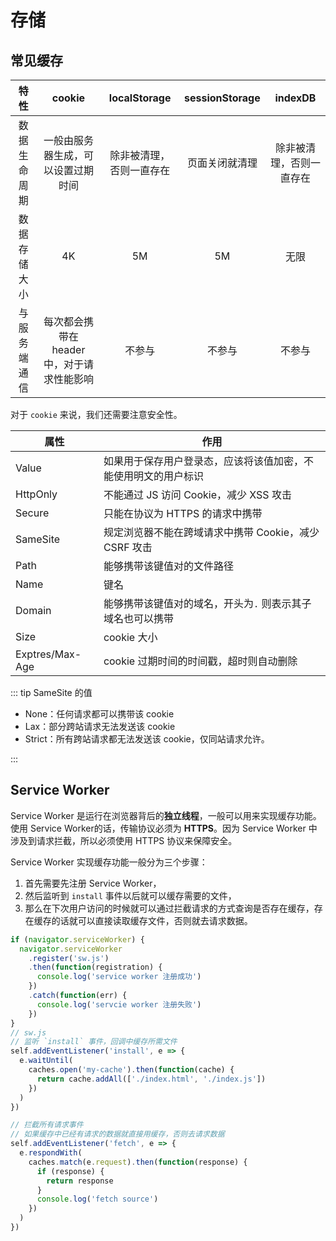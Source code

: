 # 存储

## 常见缓存

|     特性     |                   cookie                   |       localStorage       | sessionStorage |         indexDB          |
| :----------: | :----------------------------------------: | :----------------------: | :------------: | :----------------------: |
| 数据生命周期 |     一般由服务器生成，可以设置过期时间     | 除非被清理，否则一直存在 | 页面关闭就清理 | 除非被清理，否则一直存在 |
| 数据存储大小 |                     4K                     |            5M            |       5M       |           无限           |
| 与服务端通信 | 每次都会携带在 header 中，对于请求性能影响 |          不参与          |     不参与     |          不参与          |

对于 `cookie` 来说，我们还需要注意安全性。

| 属性            | 作用                                                         |
| --------------- | ------------------------------------------------------------ |
| Value           | 如果用于保存用户登录态，应该将该值加密，不能使用明文的用户标识 |
| HttpOnly        | 不能通过 JS 访问 Cookie，减少 XSS 攻击                       |
| Secure          | 只能在协议为 HTTPS 的请求中携带                              |
| SameSite        | 规定浏览器不能在跨域请求中携带 Cookie，减少 CSRF 攻击        |
| Path            | 能够携带该键值对的文件路径                                   |
| Name            | 键名                                                         |
| Domain          | 能够携带该键值对的域名，开头为`.` 则表示其子域名也可以携带   |
| Size            | cookie 大小                                                  |
| Exptres/Max-Age | cookie 过期时间的时间戳，超时则自动删除                      |

::: tip SameSite 的值

- None：任何请求都可以携带该 cookie
- Lax：部分跨站请求无法发送该 cookie
- Strict：所有跨站请求都无法发送该 cookie，仅同站请求允许。

:::



## Service Worker

Service Worker 是运行在浏览器背后的**独立线程**，一般可以用来实现缓存功能。使用 Service Worker的话，传输协议必须为 **HTTPS**。因为 Service Worker 中涉及到请求拦截，所以必须使用 HTTPS 协议来保障安全。

Service Worker 实现缓存功能一般分为三个步骤：

1. 首先需要先注册 Service Worker，
2. 然后监听到 `install` 事件以后就可以缓存需要的文件，
3. 那么在下次用户访问的时候就可以通过拦截请求的方式查询是否存在缓存，存在缓存的话就可以直接读取缓存文件，否则就去请求数据。

```js
if (navigator.serviceWorker) {
  navigator.serviceWorker
    .register('sw.js')
    .then(function(registration) {
      console.log('service worker 注册成功')
    })
    .catch(function(err) {
      console.log('servcie worker 注册失败')
    })
}
// sw.js
// 监听 `install` 事件，回调中缓存所需文件
self.addEventListener('install', e => {
  e.waitUntil(
    caches.open('my-cache').then(function(cache) {
      return cache.addAll(['./index.html', './index.js'])
    })
  )
})

// 拦截所有请求事件
// 如果缓存中已经有请求的数据就直接用缓存，否则去请求数据
self.addEventListener('fetch', e => {
  e.respondWith(
    caches.match(e.request).then(function(response) {
      if (response) {
        return response
      }
      console.log('fetch source')
    })
  )
})
```

